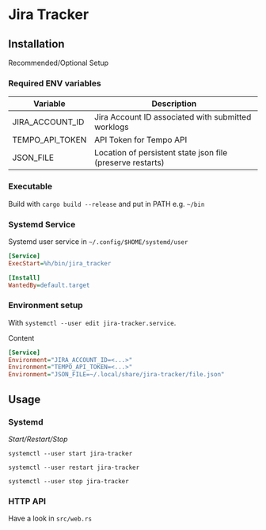 # Jira Tracker

## Installation

Recommended/Optional Setup

### Required ENV variables

| Variable        | Description                                                |
|-----------------|------------------------------------------------------------|
| JIRA_ACCOUNT_ID | Jira Account ID associated with submitted worklogs         |
| TEMPO_API_TOKEN | API Token for Tempo API                                    |
| JSON_FILE       | Location of persistent state json file (preserve restarts) |

### Executable

Build with `cargo build --release` and put in PATH e.g. `~/bin`

### Systemd Service

Systemd user service in `~/.config/$HOME/systemd/user`

```ini
[Service]
ExecStart=%h/bin/jira_tracker

[Install]
WantedBy=default.target
```

### Environment setup

With `systemctl --user edit jira-tracker.service`.

Content

```ini
[Service]
Environment="JIRA_ACCOUNT_ID=<...>"
Environment="TEMPO_API_TOKEN=<...>"
Environment="JSON_FILE=~/.local/share/jira-tracker/file.json"
```

## Usage

### Systemd

*Start/Restart/Stop*

`systemctl --user start jira-tracker`

`systemctl --user restart jira-tracker`

`systemctl --user stop jira-tracker`

### HTTP API

Have a look in `src/web.rs`
